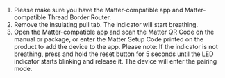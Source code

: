 1. Please make sure you have the Matter-compatible app and Matter-compatible Thread Border Router.
2. Remove the insulating pull tab. The indicator will start breathing.
3. Open the Matter-compatible app and scan the Matter QR Code on the manual or package, or enter the Matter Setup Code printed on the product to add the device to the app. Please note: If the indicator is not breathing, press and hold the reset button for 5 seconds until the LED indicator starts blinking and release it. The device will enter the pairing mode.
